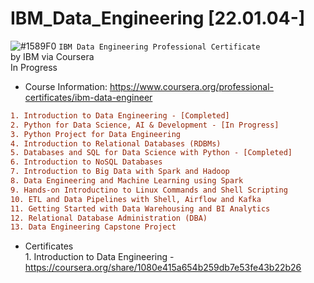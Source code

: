 # IBM_Data_Engineering [22.01.04-]
![#1589F0](https://via.placeholder.com/15/1589F0/000000?text=+) `IBM Data Engineering Professional Certificate`
<br />by IBM via Coursera
<br />In Progress

- Course Information: https://www.coursera.org/professional-certificates/ibm-data-engineer

```diff
1. Introduction to Data Engineering - [Completed]
2. Python for Data Science, AI & Development - [In Progress]
3. Python Project for Data Engineering
4. Introduction to Relational Databases (RDBMs)
5. Databases and SQL for Data Science with Python - [Completed]
6. Introduction to NoSQL Databases
7. Introduction to Big Data with Spark and Hadoop
8. Data Engineering and Machine Learning using Spark
9. Hands-on Introductino to Linux Commands and Shell Scripting
10. ETL and Data Pipelines with Shell, Airflow and Kafka
11. Getting Started with Data Warehousing and BI Analytics
12. Relational Database Administration (DBA)
13. Data Engineering Capstone Project
```

- Certificates
<br /> 1. Introduction to Data Engineering - https://coursera.org/share/1080e415a654b259db7e53fe43b22b26

